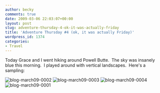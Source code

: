 ```yaml
---
author: becky
comments: true
date: 2009-03-06 22:03:07+00:00
layout: post
slug: adventure-thursday-4-ok-it-was-actually-friday
title: 'Adventure Thursday #4 (ok, it was actually Friday)'
wordpress_id: 1374
categories:
- Travel
---
```


Today Grace and I went hiking around Powell Butte.  The sky was insanely blue this morning.  I played around with vertical landscapes.  Here's a sampling:




![blog-march09-0002](http://beta.beckyjenson.com/wp-content/uploads/2009/03/blog-march09-0002.jpg) ![blog-march09-0003](http://beta.beckyjenson.com/wp-content/uploads/2009/03/blog-march09-0003.jpg) ![blog-march09-0004](http://beta.beckyjenson.com/wp-content/uploads/2009/03/blog-march09-0004.jpg) ![blog-march09-0001](http://beta.beckyjenson.com/wp-content/uploads/2009/03/blog-march09-0001.jpg)
